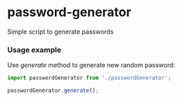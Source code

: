 # password-generator
Simple script to generate passwords

### Usage example

Use *generate* method to generate new random password:

```javascript
import passwordGenerator from './passwordGenerator';

passwordGenerator.generate();
```
